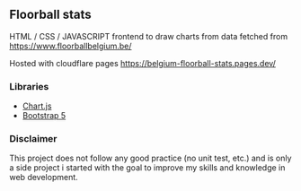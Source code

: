 ## Floorball stats

HTML / CSS / JAVASCRIPT frontend to draw charts from data fetched from https://www.floorballbelgium.be/

Hosted with cloudflare pages https://belgium-floorball-stats.pages.dev/


### Libraries
 - [Chart.js](https://www.chartjs.org/)
 - [Bootstrap 5](https://getbootstrap.com/docs/5.3/getting-started/introduction/)


### Disclaimer


This project does not follow any good practice (no unit test, etc.) and is only a side project i started with the goal to improve my skills and knowledge in web development.

